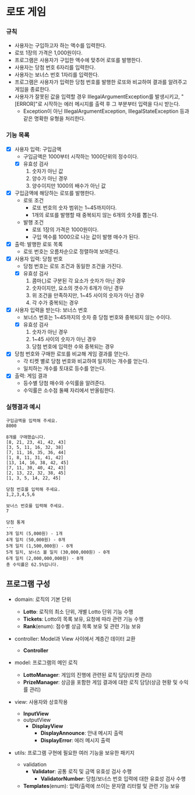 # 로또 게임

### 규칙

- 사용자는 구입하고자 하는 액수를 입력한다.
- 로또 1장의 가격은 1,000원이다.
- 프로그램은 사용자가 구입한 액수에 맞추어 로또를 발행한다.
- 사용자는 당첨 번호 6자리를 입력한다.
- 사용자는 보너스 번호 1자리를 입력한다.
- 프로그램은 사용자가 입력한 당첨 번호를 발행한 로또와 비교하여 결과를 알려주고 게임을 종료한다.
- 사용자가 잘못된 값을 입력할 경우 IllegalArgumentException를 발생시키고, "[ERROR]"로 시작하는 에러 메시지를 출력 후 그 부분부터 입력을 다시 받는다.
    - Exception이 아닌 IllegalArgumentException, IllegalStateException 등과 같은 명확한 유형을 처리한다.

### 기능 목록

- [x] 사용자 입력: 구입금액
    - 구입금액은 1000부터 시작하는 1000단위의 정수이다.
    - [x] 유효성 검사
        1. 숫자가 아닌 값
        2. 양수가 아닌 경우
        3. 양수이지만 1000의 배수가 아닌 값
- [x] 구입금액에 해당하는 로또를 발행한다.
    - 로또 조건
        - 로또 번호의 숫자 범위는 1~45까지이다.
        - 1개의 로또를 발행할 때 중복되지 않는 6개의 숫자를 뽑는다.
    - 발행 조건
        - 로또 1장의 가격은 1000원이다.
        - 구입 액수를 1000으로 나눈 값이 발행 매수가 된다.
- [x] 출력: 발행한 로또 목록
    - 로또 번호는 오름차순으로 정렬하여 보여준다.
- [x] 사용자 입력: 당첨 번호
    - 당첨 번호는 로또 조건과 동일한 조건을 가진다.
    - [x] 유효성 검사
        1. 콤마(,)로 구분된 각 요소가 숫자가 아닌 경우
        2. 숫자이지만, 요소의 갯수가 6개가 아닌 경우
        3. 위 조건을 만족하지만, 1~45 사이의 숫자가 아닌 경우
        4. 각 수가 중복되는 경우
- [x] 사용자 입력을 받는다: 보너스 번호
    - 보너스 번호는 1~45까지의 숫자 중 당첨 번호와 중복되지 않는 수이다.
    - [x] 유효성 검사
        1. 숫자가 아닌 경우
        2. 1~45 사이의 숫자가 아닌 경우
        3. 당첨 번호에 입력한 수와 중복되는 경우
- [x] 당첨 번호와 구매한 로또를 비교해 게임 결과를 얻는다.
    - 각 티켓 별로 당첨 번호와 비교하여 일치하는 개수를 얻는다.
    - 일치하는 개수를 토대로 등수를 얻는다.
- [x] 출력: 게임 결과
    - 등수별 당첨 매수와 수익률을 알려준다.
    - 수익률은 소수점 둘째 자리에서 반올림한다.

### 실행결과 예시

```
구입금액을 입력해 주세요.
8000

8개를 구매했습니다.
[8, 21, 23, 41, 42, 43]
[3, 5, 11, 16, 32, 38]
[7, 11, 16, 35, 36, 44]
[1, 8, 11, 31, 41, 42]
[13, 14, 16, 38, 42, 45]
[7, 11, 30, 40, 42, 43]
[2, 13, 22, 32, 38, 45]
[1, 3, 5, 14, 22, 45]

당첨 번호를 입력해 주세요.
1,2,3,4,5,6

보너스 번호를 입력해 주세요.
7

당첨 통계
---
3개 일치 (5,000원) - 1개
4개 일치 (50,000원) - 0개
5개 일치 (1,500,000원) - 0개
5개 일치, 보너스 볼 일치 (30,000,000원) - 0개
6개 일치 (2,000,000,000원) - 0개
총 수익률은 62.5%입니다.
```

## 프로그램 구성

- domain: 로직의 기본 단위
    - **Lotto**: 로직의 최소 단위, 개별 Lotto 단위 기능 수행
    - **Tickets**: Lotto의 목록 보유, 요청에 따라 관련 기능 수행
    - **Rank**(enum): 점수별 상금 목록 보유 및 관련 기능 보유

- controller: Model과 View 사이에서 계층간 데이터 교환
    - **Controller**

- model: 프로그램의 메인 로직
    - **LottoManager**: 게임의 진행에 관련된 로직 담당(티켓 관리)
    - **PrizeManager**: 상금을 포함한 게임 결과에 대한 로직 담당(상금 현황 및 수익률 관리)

- view: 사용자와 상호작용
    - **InputView**
    - outputView
        - **DisplayView**
            - **DisplayAnnounce**: 안내 메시지 출력
            - **DisplayError**: 에러 메시지 출력

- utils: 프로그램 구현에 필요한 여러 기능을 보유한 패키지
    - validation
        - **Validator**: 공통 로직 및 금액 유효성 검사 수행
            - **ValidatorNumber**: 당첨/보너스 번호 입력에 대한 유효성 검사 수행
    - **Templates**(enum): 입력/출력에 쓰이는 문자열 리터럴 및 관련 기능 보유
